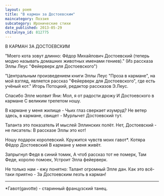 ```yaml
---
layout: poem
title: "В карман за Достоевским"
maincategory: Поэзия
subcategory: Иронические стихи
date_published: 2013-05-29
chitalnya_id: 812775
---
```




В КАРМАН ЗА ДОСТОЕВСКИМ

"Моего кота зовут длинно: Фёдор Михайлович Достоевский
(теперь модно называть домашних животных именами гениев)."
(Из рассказа Эллы Леус "Фейерверк для Достоевского")

"Центральным произведением книги Эллы Леус "Проза в кармане", на мой взгляд, 
является рассказ "Фейерверк для Достоевского", где есть учёный кот."
Игорь Потоцкий, редактор рассказов Э.Леус.


Спасибо Элле молвит Яни:
Мол, я от радости дрожу
И Достоевского в кармане
С великим трепетом ношу.

В кармане у меня жилище -
Чьих глаз сверкает изумруд?
Не ветер здесь, в кармане, свищет -
Мурлычет Достоевский тут.

Таланта это показатель
И мыслей Эллинских полёт.
Нет, Достоевский - не писатель:
В рассказе Эллы это кот!

Ношу подарок королевский.
Кружится чувств моих гавот\*.
Котяра Фёдор Достоевский
В кармане у меня живёт.

Запрыгнул Федя в синий томик,
А чтоб рассказ тот не померк,
Там Феде, королю помоек,
Устроит Элла фейерверк.

Не только нам - ежу понятно:
Талант огромный Элле дан.
Как это всё-таки приятно -
За Достоевским лезть в карман!
____________________
\*Гавот(gavotte) - старинный французский танец.






